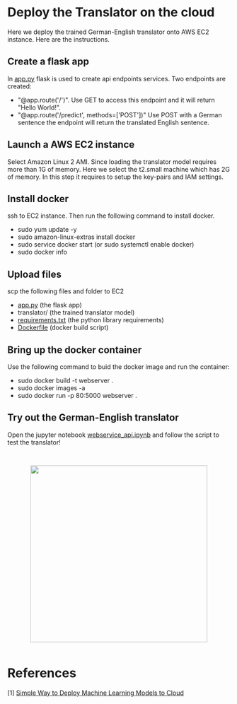 # Deploy the Translator on the cloud

Here we deploy the trained German-English translator onto AWS EC2 instance. Here are the instructions. 

## Create a flask app 
In [app.py](app.py) flask is used to create api endpoints services. Two endpoints are created: 
* "@app.route('/')". Use GET to access this endpoint and it will return "Hello World!". 
* "@app.route('/predict', methods=['POST'])" Use POST with a German sentence the endpoint will return the translated English sentence. 

## Launch a AWS EC2 instance
Select Amazon Linux 2 AMI. Since loading the translator model requires more than 1G of memory. Here we select the t2.small machine which has 2G of memory. In this step it requires to setup the key-pairs and IAM settings. 

## Install docker
ssh to EC2 instance. Then run the following command to install docker. 
* sudo yum update -y 
* sudo amazon-linux-extras install docker 
* sudo service docker start (or sudo systemctl enable docker) 
* sudo docker info 

## Upload files 
scp the following files and folder to EC2
* [app.py](app.py) (the flask app)
* translator/ (the trained translator model)
* [requirements.txt](requirements.txt) (the python library requirements)
* [Dockerfile](Dockerfile) (docker build script)

## Bring up the docker container 
Use the following command to buid the docker image and run the container: 
* sudo docker build -t webserver .
* sudo docker images -a
* sudo docker run -p 80:5000 webserver .

## Try out the German-English translator
Open the jupyter notebook [webservice_api.ipynb](webservice_api.ipynb) and follow the script to test the translator! 

<pre><p align="center">
<img src="https://github.com/zzc01/Machine-Translation-with-Transformers/assets/86133411/530d5c17-8a83-4935-b0ee-2ca749f4bb18"  width="400" >
</p></pre>

# References 
[1] [Simple Way to Deploy Machine Learning Models to Cloud](https://towardsdatascience.com/simple-way-to-deploy-machine-learning-models-to-cloud-fd58b771fdcf) <br/>
